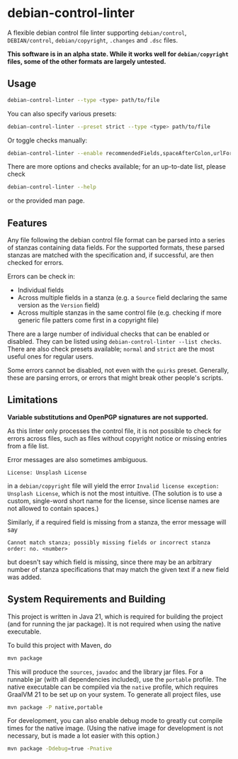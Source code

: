 # debian-control-linter

A flexible debian control file linter supporting `debian/control`, `DEBIAN/control`, `debian/copyright`, `.changes` and `.dsc` files.

**This software is in an alpha state. While it works well for `debian/copyright` files, some of the other formats are largely untested.**

## Usage

```bash
debian-control-linter --type <type> path/to/file
```

You can also specify various presets:

```bash
debian-control-linter --preset strict --type <type> path/to/file
```

Or toggle checks manually:

```bash
debian-control-linter --enable recommendedFields,spaceAfterColon,urlForceHttps path/to/file
```

There are more options and checks available; for an up-to-date list, please check

```bash
debian-control-linter --help
```

or the provided man page.

## Features

Any file following the debian control file format can be parsed into a series of stanzas containing data fields. For the supported formats, these parsed stanzas are matched with the specification and, if successful, are then checked for errors.

Errors can be check in:

- Individual fields
- Across multiple fields in a stanza (e.g. a `Source` field declaring the same version as the `Version` field)
- Across multiple stanzas in the same control file (e.g. checking if more generic file patters come first in a copyright file)

There are a large number of individual checks that can be enabled or disabled. They can be listed using `debian-control-linter --list checks`. There are also check presets available; `normal` and `strict` are the most useful ones for regular users.

Some errors cannot be disabled, not even with the `quirks` preset. Generally, these are parsing errors, or errors that might break other people's scripts.

## Limitations

**Variable substitutions and OpenPGP signatures are not supported.**

As this linter only processes the control file, it is not possible to check for errors across files, such as files without copyright notice or missing entries from a file list.

Error messages are also sometimes ambiguous.

```
License: Unsplash License
```

in a `debian/copyright` file will yield the error `Invalid license exception: Unsplash License`, which is not the most intuitive. (The solution is to use a custom, single-word short name for the license, since license names are not allowed to contain spaces.)

Similarly, if a required field is missing from a stanza, the error message will say

```
Cannot match stanza; possibly missing fields or incorrect stanza order: no. <number>
```

but doesn't say which field is missing, since there may be an arbitrary number of stanza specifications that may match the given text if a new field was added.

## System Requirements and Building

This project is written in Java 21, which is required for building the project (and for running the jar package). It is not required when using the native executable.

To build this project with Maven, do

```bash
mvn package
```

This will produce the `sources`, `javadoc` and the library jar files. For a runnable jar (with all dependencies included), use the `portable` profile. The native executable can be compiled via the `native` profile, which requires GraalVM 21 to be set up on your system. To generate all project files, use

```bash
mvn package -P native,portable
```

For development, you can also enable debug mode to greatly cut compile times for the native image. (Using the native image for development is not necessary, but is made a lot easier with this option.)

```bash
mvn package -Ddebug=true -Pnative
```